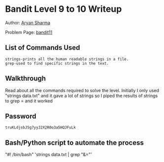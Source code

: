 # Bandit Level 9 to 10 Writeup


Author: [Aryan Sharma](https://github.com/Aryans-20)

Problem Page: [bandit11](https://overthewire.org/wargames/bandit/bandit10.html) 

## List of Commands Used
```
strings-prints all the human readable strings in a file.
grep-used to find specific strings in the text.
```

## Walkthrough
Read about all the commands required to solve the level. Initially I only used "strings data.txt" and it gave a lot of strings so I piped the results of strings to grep = and it worked 

## Password
`truKLdjsbJ5g7yyJ2X2R0o3a5HQJFuLk`

## Bash/Python script to automate the process
"#! /bin/bash"
'strings data.txt | grep "&="'
